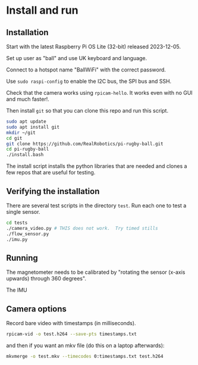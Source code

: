 # Install and run

## Installation

Start with the latest Raspberry Pi OS Lite (32-bit) released 2023-12-05.

Set up user as "ball" and use UK keyboard and language.

Connect to a hotspot name "BallWiFi" with the correct password.

Use `sudo raspi-config` to enable the I2C bus, the SPI bus and SSH.

Check that the camera works using `rpicam-hello`.  It works even with no GUI and much faster!.

Then install `git` so that you can clone this repo and run this script.

```bash
sudo apt update
sudo apt install git
mkdir ~/git
cd git
git clone https://github.com/RealRobotics/pi-rugby-ball.git
cd pi-rugby-ball
./install.bash
```

The install script installs the python libraries that are needed and clones a few repos that are useful for testing.

## Verifying the installation

There are several test scripts in the directory `test`.  Run each one to test a single sensor.

```bash
cd tests
./camera_video.py # THIS does not work.  Try timed stills
./flow_sensor.py
./imu.py
```

## Running

The magnetometer needs to be calibrated by "rotating the sensor (x-axis upwards) through 360 degrees".

The IMU

## Camera options

Record bare video with timestamps (in milliseconds).

```bash
rpicam-vid -o test.h264 --save-pts timestamps.txt
```

and then if you want an mkv file (do this on a laptop afterwards):

```bash
mkvmerge -o test.mkv --timecodes 0:timestamps.txt test.h264
```